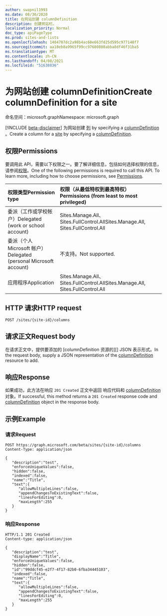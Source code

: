 ```yaml
---
author: swapnil1993
ms.date: 08/30/2020
title: 在网站创建 columnDefinition
description: 创建网站栏。
localization_priority: Normal
doc_type: apiPageType
ms.prod: sites-and-lists
ms.openlocfilehash: 1404707dc2a98b4ac60e663fd25d595c977148f7
ms.sourcegitcommit: aa18eb8a9965f99cc97680808abba8df46f31ba5
ms.translationtype: MT
ms.contentlocale: zh-CN
ms.lasthandoff: 04/08/2021
ms.locfileid: "51638836"
---
```

# <a name="create-columndefinition-for-a-site"></a><span data-ttu-id="6b8e4-103">为网站创建 columnDefinition</span><span class="sxs-lookup"><span data-stu-id="6b8e4-103">Create columnDefinition for a site</span></span>
<span data-ttu-id="6b8e4-104">命名空间：microsoft.graph</span><span class="sxs-lookup"><span data-stu-id="6b8e4-104">Namespace: microsoft.graph</span></span>

[!INCLUDE [beta-disclaimer](../../includes/beta-disclaimer.md)]
<span data-ttu-id="6b8e4-105">为网站创建 [列][site] by specifying a [columnDefinition][columnDefinition] 。</span><span class="sxs-lookup"><span data-stu-id="6b8e4-105">Create a column for a [site][site] by specifying a [columnDefinition][columnDefinition].</span></span>

## <a name="permissions"></a><span data-ttu-id="6b8e4-106">权限</span><span class="sxs-lookup"><span data-stu-id="6b8e4-106">Permissions</span></span>

<span data-ttu-id="6b8e4-p101">要调用此 API，需要以下权限之一。要了解详细信息，包括如何选择权限的信息，请参阅[权限](/graph/concepts/permissions_reference.md)。</span><span class="sxs-lookup"><span data-stu-id="6b8e4-p101">One of the following permissions is required to call this API. To learn more, including how to choose permissions, see [Permissions](/graph/concepts/permissions_reference.md).</span></span>

  

|<span data-ttu-id="6b8e4-109">权限类型</span><span class="sxs-lookup"><span data-stu-id="6b8e4-109">Permission type</span></span> | <span data-ttu-id="6b8e4-110">权限（从最低特权到最高特权）</span><span class="sxs-lookup"><span data-stu-id="6b8e4-110">Permissions (from least to most privileged)</span></span> |
|:--------------------|:---------------------------------------------------------|
|<span data-ttu-id="6b8e4-111">委派（工作或学校帐户）</span><span class="sxs-lookup"><span data-stu-id="6b8e4-111">Delegated (work or school account)</span></span> | <span data-ttu-id="6b8e4-112">Sites.Manage.All、Sites.FullControl.All</span><span class="sxs-lookup"><span data-stu-id="6b8e4-112">Sites.Manage.All, Sites.FullControl.All</span></span> |
|<span data-ttu-id="6b8e4-113">委派（个人 Microsoft 帐户）</span><span class="sxs-lookup"><span data-stu-id="6b8e4-113">Delegated (personal Microsoft account)</span></span> | <span data-ttu-id="6b8e4-114">不支持。</span><span class="sxs-lookup"><span data-stu-id="6b8e4-114">Not supported.</span></span> |
|<span data-ttu-id="6b8e4-115">应用程序</span><span class="sxs-lookup"><span data-stu-id="6b8e4-115">Application</span></span> | <span data-ttu-id="6b8e4-116">Sites.Manage.All、Sites.FullControl.All</span><span class="sxs-lookup"><span data-stu-id="6b8e4-116">Sites.Manage.All, Sites.FullControl.All</span></span> |

  

## <a name="http-request"></a><span data-ttu-id="6b8e4-117">HTTP 请求</span><span class="sxs-lookup"><span data-stu-id="6b8e4-117">HTTP request</span></span>

<!-- { "blockType": "ignored" } -->
```http
POST /sites/{site-id}/columns
```

## <a name="request-body"></a><span data-ttu-id="6b8e4-118">请求正文</span><span class="sxs-lookup"><span data-stu-id="6b8e4-118">Request body</span></span>

<span data-ttu-id="6b8e4-119">在请求正文中，提供要添加的 [columnDefinition 资源的][] JSON 表示形式。</span><span class="sxs-lookup"><span data-stu-id="6b8e4-119">In the request body, supply a JSON representation of the [columnDefinition][] resource to add.</span></span>  

## <a name="response"></a><span data-ttu-id="6b8e4-120">响应</span><span class="sxs-lookup"><span data-stu-id="6b8e4-120">Response</span></span>

<span data-ttu-id="6b8e4-121">如果成功，此方法在响应 `201 Created` 正文中返回 响应代码和 [columnDefinition][] 对象。</span><span class="sxs-lookup"><span data-stu-id="6b8e4-121">If successful, this method returns a `201 Created` response code and [columnDefinition][] object in the response body.</span></span>

## <a name="example"></a><span data-ttu-id="6b8e4-122">示例</span><span class="sxs-lookup"><span data-stu-id="6b8e4-122">Example</span></span>

### <a name="request"></a><span data-ttu-id="6b8e4-123">请求</span><span class="sxs-lookup"><span data-stu-id="6b8e4-123">Request</span></span>
<!-- { "blockType": "request" } -->
```http
POST https://graph.microsoft.com/beta/sites/{site-id}/columns
Content-Type: application/json

{
   "description":"test",
   "enforceUniqueValues":false,
   "hidden":false,
   "indexed":false,
   "name":"Title",
   "text":{
      "allowMultipleLines":false,
      "appendChangesToExistingText":false,
      "linesForEditing":0,
      "maxLength":255
   }
}
```

### <a name="response"></a><span data-ttu-id="6b8e4-124">响应</span><span class="sxs-lookup"><span data-stu-id="6b8e4-124">Response</span></span>

<!-- { "blockType": "response", "@type": "microsoft.graph.columnDefinition", "truncated": true } -->

  

```http
HTTP/1.1 201 Created
Content-type: application/json

{
   "description":"test",
   "displayName":"Title",
   "enforceUniqueValues":false,
   "hidden":false,
   "id":"99ddcf45-e2f7-4f17-82b0-6fba34445103",
   "indexed":false,
   "name":"Title",
   "text":{
      "allowMultipleLines":false,
      "appendChangesToExistingText":false,
      "linesForEditing":0,
      "maxLength":255
   }
}
```

  

[columnDefinition]: ../resources/columnDefinition.md
[site]: ../resources/site.md
  

